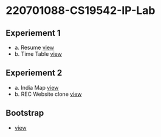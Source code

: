 # 220701088-CS19542-IP-Lab

## Experiement 1
- a. Resume [view](https://harshiniakshaya.github.io/220701088-CS19542-IP-Lab/Exp-1/a-Resume/index.html)
- b. Time Table [view](https://harshiniakshaya.github.io/220701088-CS19542-IP-Lab/Exp-1/b-Time-Table/index.html)

## Experiement 2
- a. India Map [view](https://harshiniakshaya.github.io/220701088-CS19542-IP-Lab/Exp-2/2-a/index.html)
- b. REC Website clone [view](https://harshiniakshaya.github.io/220701088-CS19542-IP-Lab/Exp-2/2-b/index.html)

## Bootstrap
- [view](https://harshiniakshaya.github.io/220701088-CS19542-IP-Lab/Bootstrap/index.html)
